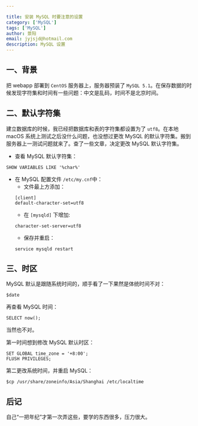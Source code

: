 ```yaml
---

title: 安装 MySQL 时要注意的设置
category: ['MySQL']
tags: ['MySQL']
author: 景阳
email: jyjsjd@hotmail.com
description: MySQL 设置
---
```

## 一、背景
把 webapp 部署到 `CentOS` 服务器上，服务器预装了 `MySQL 5.1`。在保存数据的时候发现字符集和时间有一些问题：中文是乱码，时间不是北京时间。

## 二、默认字符集
建立数据库的时候，我已经把数据库和表的字符集都设置为了 `utf8`。在本地 macOS 系统上测试之后没什么问题，也没想过更改 MySQL 的默认字符集。搬到服务器上一测试问题就来了。查了一些文章，决定更改 MySQL 默认字符集。

* 查看 MySQL 默认字符集：
```
SHOW VARIABLES LIKE '%char%'
```
* 在 MySQL 配置文件 `/etc/my.cnf`中：
  - 文件最上方添加：
  ```
  [client]
  default-character-set=utf8
  ```
  - 在 `[mysqld]` 下增加:
  ```
  character-set-server=utf8
  ```
  - 保存并重启：
  ```
  service mysqld restart
  ```

## 三、时区
MySQL 默认是跟随系统时间的，顺手看了一下果然是体统时间不对：
```
$date
```
再查看 MySQL 时间：
```
SELECT now();
```
当然也不对。


第一时间想到修改 MySQL 默认时区：
```
SET GLOBAL time_zone = '+8:00';
FLUSH PRIVILEGES; 
```

第二更改系统时间，并重启 MySQL：
```
$cp /usr/share/zoneinfo/Asia/Shanghai /etc/localtime
```

## 后记
自己“一把年纪”才第一次弄这些，要学的东西很多，压力很大。

